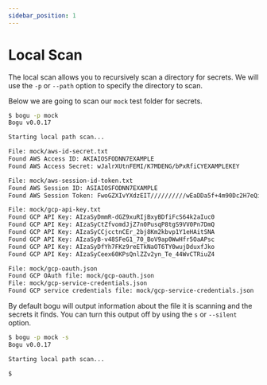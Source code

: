 ```yaml
---
sidebar_position: 1
---
```


# Local Scan

The local scan allows you to recursively scan a directory for secrets. We will use the `-p` or `--path` option to specify the directory to scan.

Below we are going to scan our `mock` test folder for secrets.

```bash
$ bogu -p mock
Bogu v0.0.17

Starting local path scan...

File: mock/aws-id-secret.txt
Found AWS Access ID: AKIAIOSFODNN7EXAMPLE
Found AWS Access Secret: wJalrXUtnFEMI/K7MDENG/bPxRfiCYEXAMPLEKEY

File: mock/aws-session-id-token.txt
Found AWS Session ID: ASIAIOSFODNN7EXAMPLE
Found AWS Session Token: FwoGZXIvYXdzEIT//////////wEaDDa5f+4m90Dc2H7eQiK9AXCnXpAgi0u7A+o1RpO5Q5GtMnv8oR+0V8GyHc7bGx1FP2bR7Bm2PqO7vXWzD9Y5DpKpG3j1gPv5mP0kIr4G3X/0dJGvMx0RQxfUq5u2cpWnJ5Z9J2Lm2P0RpTQaGwR5tNc7XJ0nFCaUJhLJi4c1naqfwpKyA5b43YzE3Iw8WMTIzNDU2Nzg5QUJDREVGR0g

File: mock/gcp-api-key.txt
Found GCP API Key: AIzaSyDmmR-dGZ9xuRIjBxyBDfiFcS64k2aIuc0
Found GCP API Key: AIzaSyCtZfvomdJjZ7n0PusqP8tgS9VV0Pn7DmQ
Found GCP API Key: AIzaSyCCjcctnCEr_2bj8Km2kbvp1Y1eHAitSNA
Found GCP API Key: AIzaSyB-v48SFeG1_70_BoV9ap0WwHfr5OaAPsc
Found GCP API Key: AIzaSyDfYh7FKz9reETkNaOT6TY0wujDduxfJko
Found GCP API Key: AIzaSyCeex60KPsQnlZZv2yn_Te_44WvCTRiuZ4

File: mock/gcp-oauth.json
Found GCP OAuth file: mock/gcp-oauth.json
File: mock/gcp-service-credentials.json
Found GCP service credentials file: mock/gcp-service-credentials.json
```

By default bogu will output information about the file it is scanning and the secrets it finds. You can turn this output off by using the `s` or `--silent` option.

```bash
$ bogu -p mock -s
Bogu v0.0.17

Starting local path scan...

$
```
